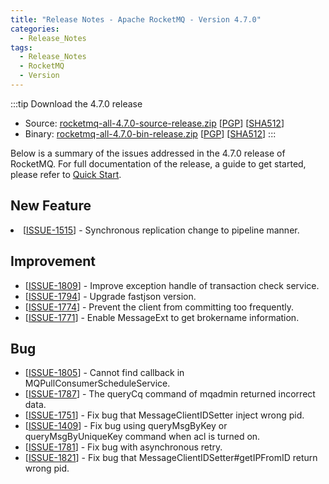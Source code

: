 ```yaml
---
title: "Release Notes - Apache RocketMQ - Version 4.7.0"
categories:
  - Release_Notes
tags:
  - Release_Notes
  - RocketMQ
  - Version
---
```


:::tip Download the 4.7.0 release
    
* Source: [rocketmq-all-4.7.0-source-release.zip](https://archive.apache.org/dist/rocketmq/4.7.0/rocketmq-all-4.7.0-source-release.zip) [[PGP](https://www.apache.org/dist/rocketmq/4.7.0/rocketmq-all-4.7.0-source-release.zip.asc)] [[SHA512](https://www.apache.org/dist/rocketmq/4.7.0/rocketmq-all-4.7.0-source-release.zip.sha512)]
* Binary: [rocketmq-all-4.7.0-bin-release.zip](https://archive.apache.org/dist/rocketmq/4.7.0/rocketmq-all-4.7.0-bin-release.zip) [[PGP](https://www.apache.org/dist/rocketmq/4.7.0/rocketmq-all-4.7.0-bin-release.zip.asc)] [[SHA512](https://www.apache.org/dist/rocketmq/4.7.0/rocketmq-all-4.7.0-bin-release.zip.sha512)]
:::
<!--truncate-->


Below is a summary of the issues addressed in the 4.7.0 release of RocketMQ. For full documentation of the release, a guide to get started, please refer to <a href='/docs/quickStart/01quickstart/'>Quick Start</a>.


## New Feature
<li>[<a href='https://github.com/apache/rocketmq/issues/1515'>ISSUE-1515</a>] -  Synchronous replication change to pipeline manner.
</li>


## Improvement
<ul>
<li>[<a href='https://github.com/apache/rocketmq/issues/1809'>ISSUE-1809</a>] -  Improve exception handle of transaction check service.
</li>
<li>[<a href='https://github.com/apache/rocketmq/issues/1794'>ISSUE-1794</a>] -  Upgrade fastjson version.
</li>
<li>[<a href='https://github.com/apache/rocketmq/issues/1774'>ISSUE-1774</a>] -  Prevent the client from committing too frequently.
</li>
<li>[<a href='https://github.com/apache/rocketmq/issues/1771'>ISSUE-1771</a>] -  Enable MessageExt to get brokername information.
</li>
</ul>

## Bug
<ul>
<li>[<a href='https://github.com/apache/rocketmq/issues/1805'>ISSUE-1805</a>] -  Cannot find callback in MQPullConsumerScheduleService. 
</li>
<li>[<a href='https://github.com/apache/rocketmq/issues/1787'>ISSUE-1787</a>] -  The queryCq command of mqadmin returned incorrect data.
</li>
<li>[<a href='https://github.com/apache/rocketmq/issues/1751'>ISSUE-1751</a>] -  Fix bug that MessageClientIDSetter inject wrong pid.
</li>
<li>[<a href='https://github.com/apache/rocketmq/issues/1409'>ISSUE-1409</a>] -  Fix bug using queryMsgByKey or queryMsgByUniqueKey command when acl is turned on.
</li>
<li>[<a href='https://github.com/apache/rocketmq/issues/1781'>ISSUE-1781</a>] -  Fix bug with asynchronous retry.
</li>
<li>[<a href='https://github.com/apache/rocketmq/issues/1821'>ISSUE-1821</a>] -  Fix bug that MessageClientIDSetter#getIPFromID return wrong pid.
</li>

</ul>
                                        
            


